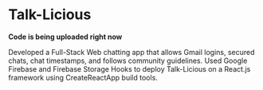 # Talk-Licious

**Code is being uploaded right now**

Developed a Full-Stack Web chatting app that allows Gmail logins, secured chats, chat timestamps, and follows community guidelines. 
Used Google Firebase and Firebase Storage Hooks to deploy Talk-Licious on a React.js framework using CreateReactApp build tools.


